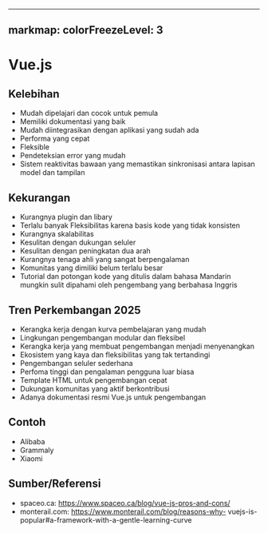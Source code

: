 
---
markmap:
    colorFreezeLevel: 3    
---

# Vue.js

## Kelebihan
- Mudah dipelajari dan cocok untuk pemula
- Memiliki dokumentasi yang baik
- Mudah diintegrasikan dengan aplikasi yang sudah ada
- Performa yang cepat
- Fleksible
- Pendeteksian error yang mudah
- Sistem reaktivitas bawaan yang memastikan
sinkronisasi antara lapisan model dan tampilan

## Kekurangan
- Kurangnya plugin dan libary
- Terlalu banyak Fleksibilitas karena basis kode yang tidak konsisten
- Kurangnya skalabilitas
- Kesulitan dengan dukungan seluler
- Kesulitan dengan peningkatan dua arah
- Kurangnya tenaga ahli yang sangat berpengalaman
- Komunitas yang dimiliki belum terlalu besar
- Tutorial dan potongan kode yang ditulis dalam
  bahasa Mandarin mungkin sulit dipahami oleh pengembang yang berbahasa Inggris

## Tren Perkembangan 2025
-  Kerangka kerja dengan kurva pembelajaran yang mudah
-  Lingkungan pengembangan modular dan fleksibel
-  Kerangka kerja yang membuat pengembangan menjadi menyenangkan
-  Ekosistem yang kaya dan fleksibilitas yang tak tertandingi
-  Pengembangan seluler sederhana
-  Perfoma tinggi dan pengalaman pengguna luar biasa
-  Template HTML untuk pengembangan cepat
-  Dukungan komunitas yang aktif berkontribusi
-  Adanya dokumentasi resmi Vue.js untuk pengembangan

## Contoh
- Alibaba
- Grammaly
- Xiaomi

## Sumber/Referensi
-  spaceo.ca: https://www.spaceo.ca/blog/vue-js-pros-and-cons/
-  monterail.com: https://www.monterail.com/blog/reasons-why-
vuejs-is-popular#a-framework-with-a-gentle-learning-curve